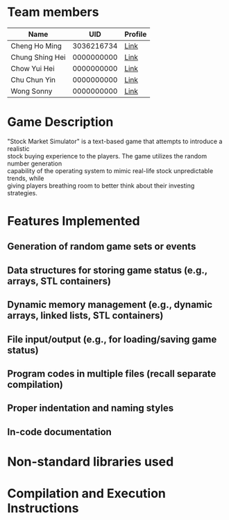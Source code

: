 # Team members
| Name            | UID        | Profile                                   |
|-----------------|------------|-------------------------------------------|
| Cheng Ho Ming   | 3036216734 | [Link](https://github.com/eric15342335)   |
| Chung Shing Hei | 0000000000 | [Link](https://github.com/MaxChungsh)     |
| Chow Yui Hei    | 0000000000 | [Link](https://github.com/Prismatiscence) |
| Chu Chun Yin    | 0000000000 | [Link](https://github.com/84ds84d8s)      |
| Wong Sonny      | 0000000000 | [Link](https://github.com/comet13579)     |
# Game Description
"Stock Market Simulator" is a text-based game that attempts to introduce a realistic <br>
stock buying experience to the players. The game utilizes the random number generation <br>
capability of the operating system to mimic real-life stock unpredictable trends, while <br>
giving players breathing room to better think about their investing strategies.<br>
# Features Implemented
## Generation of random game sets or events
## Data structures for storing game status (e.g., arrays, STL containers)
## Dynamic memory management (e.g., dynamic arrays, linked lists, STL containers)
## File input/output (e.g., for loading/saving game status)
## Program codes in multiple files (recall separate compilation)
## Proper indentation and naming styles
## In-code documentation
# Non-standard libraries used
# Compilation and Execution Instructions
